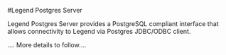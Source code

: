 #Legend Postgres Server

Legend Postgres Server provides a PostgreSQL compliant interface that allows connectivity to Legend via Postgres JDBC/ODBC client. 

.... More details to follow....

